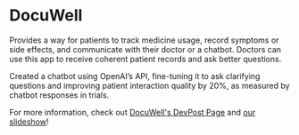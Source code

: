 
# DocuWell

Provides a way for patients to track medicine usage, record symptoms or side effects, and communicate with their
doctor or a chatbot. Doctors can use this app to receive coherent patient records and ask better questions.

Created a chatbot using OpenAI’s API, fine-tuning it to ask clarifying questions and improving patient interaction
quality by 20%, as measured by chatbot responses in trials.

For more information, check out [DocuWell's DevPost Page](https://devpost.com/software/docuwell) and [our slideshow](https://docs.google.com/presentation/d/1Wp_Mj9VXX0RgKVOpWVAsMcAywKKMf7ONCX0HNthmEYg/edit?usp=sharing)!
